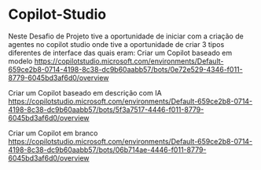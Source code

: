 # Copilot-Studio
Neste Desafio de Projeto tive a oportunidade de iniciar com a criação de agentes no copilot studio onde tive a oportunidade de criar 3 tipos diferentes de interface das quais eram:
Criar um Copilot baseado em modelo
https://copilotstudio.microsoft.com/environments/Default-659ce2b8-0714-4198-8c38-dc9b60aabb57/bots/0e72e529-4346-f011-8779-6045bd3af6d0/overview

Criar um Copilot baseado em descrição com IA
https://copilotstudio.microsoft.com/environments/Default-659ce2b8-0714-4198-8c38-dc9b60aabb57/bots/5f3a7517-4446-f011-8779-6045bd3af6d0/overview

Criar um Copilot em branco
https://copilotstudio.microsoft.com/environments/Default-659ce2b8-0714-4198-8c38-dc9b60aabb57/bots/06b714ae-4446-f011-8779-6045bd3af6d0/overview
